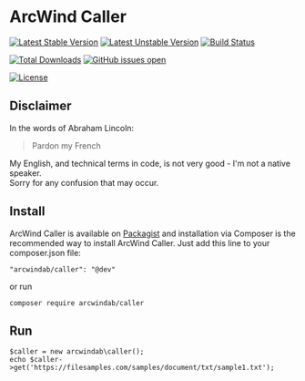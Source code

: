 # ArcWind Caller
[![Latest Stable Version](https://poser.pugx.org/arcwindab/caller/v/stable.svg)](https://packagist.org/packages/arcwindab/caller)
[![Latest Unstable Version](https://poser.pugx.org/arcwindab/caller/v/unstable.svg)](https://packagist.org/packages/arcwindab/caller)
[![Build Status](https://travis-ci.org/arcwindab/caller.svg)](https://travis-ci.org/arcwindab/caller)  

[![Total Downloads](https://poser.pugx.org/arcwindab/caller/downloads)](https://packagist.org/packages/arcwindab/caller)
[![GitHub issues open](https://img.shields.io/github/issues/arcwindab/caller.svg)](https://github.com/arcwindab/caller/issues)

[![License](https://poser.pugx.org/arcwindab/caller/license.svg)](https://packagist.org/packages/arcwindab/caller)

## Disclaimer
In the words of Abraham Lincoln:
> Pardon my French

My English, and technical terms in code, is not very good - I'm not a native speaker.  
Sorry for any confusion that may occur.

## Install
ArcWind Caller is available on [Packagist](https://packagist.org/packages/arcwindab/caller) and installation via Composer is the recommended way to install ArcWind Caller. Just add this line to your composer.json file:
```
"arcwindab/caller": "@dev"
```
or run
```
composer require arcwindab/caller
```

## Run
```
$caller = new arcwindab\caller();
echo $caller->get('https://filesamples.com/samples/document/txt/sample1.txt');
```
